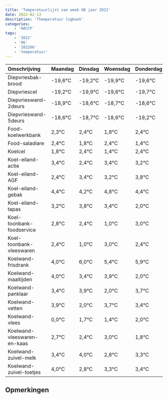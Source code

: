 ```yaml
---
title: 'Temperatuurlijst van week 06 jaar 2022'
date: 2022-02-13
description: 'Themperatuur logboek'
categories:
    - 'HACCP'
tags:
    - '2022'
    - '06'
    - '202206'
    - 'temperatuur'
---
```

|Omschrijving|Maandag|Dinsdag|Woensdag|Donderdag|Vrijdag|Zaterdag|Zondag|
|:---|:---|:---|:---|:---|:---|:---|:---|
|Diepvriesbak-brood|-19,6°C|-19,2°C|-19,9°C|-19,6°C|-19,7°C|-19,6°C|-20,2°C|
|Diepvriescel|-19,2°C|-19,9°C|-19,6°C|-19,7°C|-19,6°C|-20,2°C|-19,6°C|
|Diepvrieswand-2deurs|-18,9°C|-18,6°C|-18,7°C|-18,6°C|-19,2°C|-18,6°C|-19,6°C|
|Diepvrieswand-5deurs|-18,6°C|-18,7°C|-18,6°C|-19,2°C|-18,6°C|-19,6°C|-18,6°C|
|Food-koelwerkbank|2,3°C|2,4°C|1,8°C|2,4°C|1,4°C|2,4°C|2,2°C|
|Food-saladiare|2,4°C|1,8°C|2,4°C|1,4°C|2,4°C|2,2°C|2,8°C|
|Koelcel|1,8°C|2,4°C|1,4°C|2,4°C|2,2°C|2,8°C|2,4°C|
|Koel-eiland-actie|3,4°C|2,4°C|3,4°C|3,2°C|3,8°C|3,4°C|2,0°C|
|Koel-eiland-AGF|2,4°C|3,4°C|3,2°C|3,8°C|3,4°C|2,0°C|4,0°C|
|Koel-eiland-gebak|4,4°C|4,2°C|4,8°C|4,4°C|3,0°C|5,0°C|4,4°C|
|Koel-eiland-tapas|3,2°C|3,8°C|3,4°C|2,0°C|4,0°C|3,4°C|3,9°C|
|Koel-toonbank-foodservice|2,8°C|2,4°C|1,0°C|3,0°C|2,4°C|2,9°C|1,0°C|
|Koel-toonbank-vleeswaren|2,4°C|1,0°C|3,0°C|2,4°C|2,9°C|1,0°C|2,7°C|
|Koelwand-frisdrank|4,0°C|6,0°C|5,4°C|5,9°C|4,0°C|5,7°C|5,4°C|
|Koelwand-maaltijden|4,0°C|3,4°C|3,9°C|2,0°C|3,7°C|3,4°C|4,0°C|
|Koelwand-panklaar|3,4°C|3,9°C|2,0°C|3,7°C|3,4°C|4,0°C|2,8°C|
|Koelwand-vetten|3,9°C|2,0°C|3,7°C|3,4°C|4,0°C|2,8°C|3,3°C|
|Koelwand-vlees|0,0°C|1,7°C|1,4°C|2,0°C|0,8°C|1,3°C|1,4°C|
|Koelwand-vleeswaren-en-kaas|2,7°C|2,4°C|3,0°C|1,8°C|2,3°C|2,4°C|2,1°C|
|Koelwand-zuivel-melk|3,4°C|4,0°C|2,8°C|3,3°C|3,4°C|3,1°C|2,4°C|
|Koelwand-zuivel-toetjes|4,0°C|2,8°C|3,3°C|3,4°C|3,1°C|2,4°C|3,4°C|

## Opmerkingen


